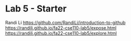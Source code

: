 # Lab 5 - Starter
Randi Li
https://github.com/RandiLi/introduction-to-github
https://randili.github.io/fa22-cse110-lab5/expose.html
https://randili.github.io/fa22-cse110-lab5/explore.html
